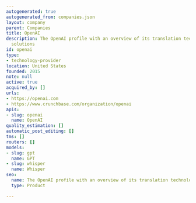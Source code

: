 ```yaml
---
autogenerated: true
autogenerated_from: companies.json
layout: company
parent: Companies
title: OpenAI
description: The OpenAI profile with an overview of its translation technologies and
  solutions
id: openai
type:
- technology-provider
location: United States
founded: 2015
note: null
active: true
acquired_by: []
urls:
- https://openai.com
- https://www.crunchbase.com/organization/openai
apis:
- slug: openai
  name: OpenAI
quality_estimation: []
automatic_post_editing: []
tms: []
routers: []
models:
- slug: gpt
  name: GPT
- slug: whisper
  name: Whisper
seo:
  name: The OpenAI profile with an overview of its translation technologies and solutions
  type: Product

---
```


